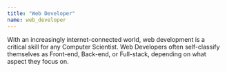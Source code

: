 ```yaml
---
title: "Web Developer"
name: web_developer
---
```

With an increasingly internet-connected world, web development is a critical skill for any Computer Scientist.
Web Developers often self-classify themselves as Front-end, Back-end, or Full-stack, depending on what aspect they focus on.